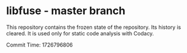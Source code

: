 # libfuse - master branch

This repository contains the frozen state of the repository.
Its history is cleared. It is used only for static code
analysis with Codacy.

Commit Time: 1726796806